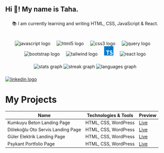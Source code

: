 <h2 align="left">Hi 👋! My name is Taha.</h2>

###

<p align="center">📚 I am currently learning and writing HTML, CSS, JavaScript & React.</p>

###

<br clear="both">

<div align="center">
  <img src="https://cdn.jsdelivr.net/gh/devicons/devicon/icons/javascript/javascript-original.svg" height="30" alt="javascript logo"  />
  <img width="12" />
  <img src="https://cdn.jsdelivr.net/gh/devicons/devicon/icons/html5/html5-original.svg" height="30" alt="html5 logo"  />
  <img width="12" />
  <img src="https://cdn.jsdelivr.net/gh/devicons/devicon/icons/css3/css3-original.svg" height="30" alt="css3 logo"  />
  <img width="12" />
  <img src="https://cdn.jsdelivr.net/gh/devicons/devicon/icons/jquery/jquery-original.svg" height="30" alt="jquery logo"  />
  <img width="12" />
  <img src="https://cdn.jsdelivr.net/gh/devicons/devicon/icons/bootstrap/bootstrap-original.svg" height="30" alt="bootstrap logo"  />
  <img width="12" />
  <img src="https://www.vectorlogo.zone/logos/tailwindcss/tailwindcss-icon.svg" alt="tailwind logo" height="30"/>
  <img width="12" />
  <img src="https://raw.githubusercontent.com/devicons/devicon/master/icons/typescript/typescript-original.svg" alt="typescript logo" height="30"/>
  <img width="12" />
  <img src="https://cdn.jsdelivr.net/gh/devicons/devicon/icons/react/react-original.svg" height="30" alt="react logo"  />
</div>

###

<div align="center">
  <img src="https://github-readme-stats.vercel.app/api?username=velitahaboyar&hide_title=false&hide_rank=false&show_icons=true&include_all_commits=true&count_private=true&disable_animations=false&theme=dark&locale=en&hide_border=false" height="150" alt="stats graph"  />
  <img src="https://streak-stats.demolab.com?user=velitahaboyar&locale=en&mode=daily&theme=dark&hide_border=false&border_radius=5" height="150" alt="streak graph"  />
  <img src="https://github-readme-stats.vercel.app/api/top-langs?username=velitahaboyar&locale=en&hide_title=false&layout=compact&card_width=320&langs_count=5&theme=dark&hide_border=false" height="150" alt="languages graph"  />
</div>

###

<div align="left">
  <a href="https://www.linkedin.com/in/velitahaboyar/" target="_blank">
    <img src="https://img.shields.io/static/v1?message=LinkedIn&logo=linkedin&label=&color=0077B5&logoColor=white&labelColor=&style=for-the-badge" height="35" alt="linkedin logo"  />
  </a>
</div>

###

# My Projects

  | Name                                                | Technologies & Tools                                | Preview                                             |
  |-----------------------------------------------------|-----------------------------------------------------|-----------------------------------------------------|
  | Kumkuyu Beton Landing Page | HTML, CSS, WordPress  |     [Live](https://www.kumkuyubeton.com)                                                                        |
  | Dölekoğlu Oto Servis Landing Page | HTML, CSS, WordPress  |     [Live](https://www.dolekogluotoservis.com)                                                           |
  | Güler Elektrik Landing Page | HTML, CSS, WordPress |     [Live](https://www.gulerelektriktelekom.com)                                                                |
  | Psykant Portfolio Page | HTML, CSS, WordPress |     [Live](https://www.psykant.com)                                                                                  |

